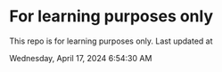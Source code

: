 # For learning purposes only
This repo is for learning purposes only.
Last updated at

Wednesday, April 17, 2024 6:54:30 AM

